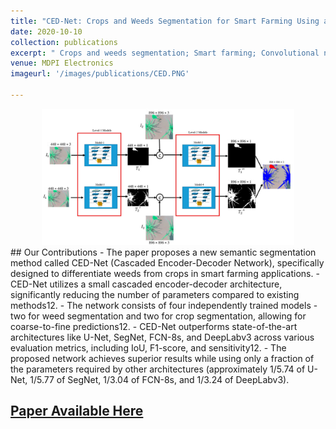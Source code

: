 ```yaml
---
title: "CED-Net: Crops and Weeds Segmentation for Smart Farming Using a Small Cascaded Encoder-Decoder Architecture"
date: 2020-10-10
collection: publications
excerpt: " Crops and weeds segmentation; Smart farming; Convolutional neural network; Cascaded encoder-decoder network; Semantic segmentation"
venue: MDPI Electronics
imageurl: '/images/publications/CED.PNG'

---
```

<center><img src='/images/publications/CED.PNG' alt='CAMS-Net Architecture' style="width:80%;"></center>
## Our Contributions  
- The paper proposes a new semantic segmentation method called CED-Net (Cascaded Encoder-Decoder Network), specifically designed to differentiate weeds from crops in smart farming applications.
- CED-Net utilizes a small cascaded encoder-decoder architecture, significantly reducing the number of parameters compared to existing methods12.
- The network consists of four independently trained models - two for weed segmentation and two for crop segmentation, allowing for coarse-to-fine predictions12.
- CED-Net outperforms state-of-the-art architectures like U-Net, SegNet, FCN-8s, and DeepLabv3 across various evaluation metrics, including IoU, F1-score, and sensitivity12.
- The proposed network achieves superior results while using only a fraction of the parameters required by other architectures (approximately 1/5.74 of U-Net, 1/5.77 of SegNet, 1/3.04 of FCN-8s, and 1/3.24 of DeepLabv3).

 ## [Paper Available Here](https://www.mdpi.com/2079-9292/9/10/1602)

